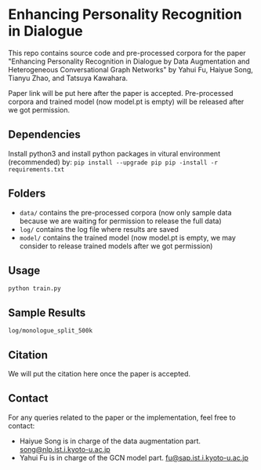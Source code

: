 # Enhancing Personality Recognition in Dialogue
This repo contains source code and pre-processed corpora for the paper "Enhancing Personality Recognition in Dialogue by Data Augmentation and Heterogeneous Conversational Graph Networks" by Yahui Fu, Haiyue Song, Tianyu Zhao, and Tatsuya Kawahara.

Paper link will be put here after the paper is accepted. Pre-processed corpora and trained model (now model.pt is empty) will be released after we got permission.

<!--
## Overview
Our work focuses on improving personality recognition in dialogues, a critical aspect for enhancing human-robot interactions. The challenges addressed include the limited number of speakers in dialogue corpora and the complex modeling of interdependencies in conversations.

### Key Contributions:
1. **Data Augmentation for Personality Recognition:** We propose a novel data interpolation method for speaker data augmentation to increase speaker diversity.
2. **Heterogeneous Conversational Graph Network (HC-GNN):** A new approach to model both contextual influences and inherent personality traits independently.
-->

## Dependencies
Install python3 and install python packages in vitural environment (recommended) by:
`
pip install --upgrade pip
pip -install -r requirements.txt 
`

## Folders
- `data/` contains the pre-processed corpora (now only sample data because we are waiting for permission to release the full data)
- `log/` contains the log file where results are saved
- `model/` contains the trained model (now model.pt is empty, we may consider to release trained models after we got permission)


## Usage
`
python train.py
`

## Sample Results
`
log/monologue_split_500k
`

## Citation
We will put the citation here once the paper is accepted.
<!-- 
`
If you find our work useful in your research, please consider citing:
@inproceedings{fu2024enhancing,
title={Enhancing Personality Recognition in Dialogue by Data Augmentation and Heterogeneous Conversational Graph Networks},
author={Fu, Yahui and Song, Haiyue and Zhao, Tianyu and Kawahara, Tatsuya},
year={2023}
}
`
-->


## Contact
For any queries related to the paper or the implementation, feel free to contact:
- Haiyue Song is in charge of the data augmentation part. [song@nlp.ist.i.kyoto-u.ac.jp](mailto:song@nlp.ist.kyoto-u.ac.jp)
- Yahui Fu is in charge of the GCN model part. [fu@sap.ist.i.kyoto-u.ac.jp](mailto:fu@kyoto-u.ac.jp)